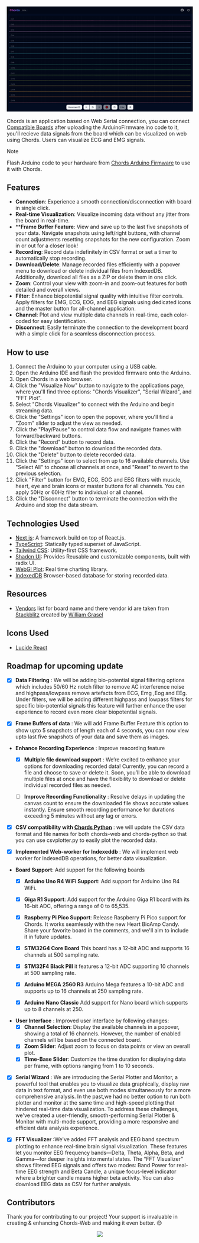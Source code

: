 ![Chords Default](public/assets/dark/HeroSignalsClean.png)


Chords is an application based on Web Serial connection, you can connect [Compatible Boards](https://github.com/upsidedownlabs/Chords-Arduino-Firmware) after uploading the ArduinoFirmware.ino code to it, you'll recieve data signals from the board which can be visualized on web using Chords. Users can visualize ECG and EMG signals.

> [!NOTE]
> Flash Arduino code to your hardware from [Chords Arduino Firmware](https://github.com/upsidedownlabs/Chords-Arduino-Firmware) to use it with Chords.

## Features

- **Connection**: Experience a smooth connection/disconnection with board in single click.
- **Real-time Visualization**: Visualize incoming data without any jitter from the board in real-time.
- ****Frame Buffer Feature**: View and save up to the last five snapshots of your data. Navigate snapshots using left/right buttons, with channel count adjustments resetting snapshots for the new configuration. Zoom in or out for a closer look!
- **Recording**: Record data indefinitely in CSV format or set a timer to automatically stop recording.
- **Download/Delete**: Manage recorded files efficiently with a popover menu to download or delete individual files from IndexedDB. Additionally, download all files as a ZIP or delete them in one click.
- **Zoom**: Control your view with zoom-in and zoom-out features for both detailed and overall views.
- **Filter**: Enhance biopotential signal quality with intuitive filter controls. Apply filters for EMG, ECG, EOG, and EEG signals using dedicated icons and the master button for all-channel application.
- **Channel**: Plot and view multiple data channels in real-time, each color-coded for easy identification.
- **Disconnect**: Easily terminate the connection to the development board with a simple click for a seamless disconnection process.

## How to use

1.  Connect the Arduino to your computer using a USB cable.
2.  Open the Arduino IDE and flash the provided firmware onto the Arduino.
3.  Open Chords in a web browser.
4.  Click the "Visualize Now" button to navigate to the applications page, where you'll find three options: "Chords Visualizer", "Serial Wizard", and "FFT Plot".
5.  Select "Chords Visualizer" to connect with the Arduino and begin streaming data.
7.  Click the "Settings" icon to open the popover, where you'll find a "Zoom" slider to adjust the view as needed.
8.  Click the "Play/Pause" to control data flow and navigate frames with forward/backward buttons.
9.  Click the "Record" button to record data.
10. Click the "download" button to download the recorded data.
11. Click the "Delete" button to delete recorded data.
12. Click the "Settings" icon to select from up to 16 available channels. Use "Select All" to choose all channels at once, and "Reset" to revert to the previous selection.
13. Click "Filter" button for EMG, ECG, EOG and EEG filters with muscle, heart, eye and brain icons or master buttons for all channels. You can apply 50Hz or 60Hz filter to individual or all channel.
14. Click the "Disconnect" button to terminate the connection with the Arduino and stop the data stream.

## Technologies Used

- [Next js](https://nextjs.org/): A framework build on top of React.js.
- [TypeScript](https://www.typescriptlang.org/): Statically typed superset of JavaScript.
- [Tailwind CSS](https://tailwindcss.com/): Utility-first CSS framework.
- [Shadcn UI](https://tailwindcss.com/): Provides Reusable and customizable components, built with radix UI.
- [WebGl Plot](https://webgl-plot.vercel.app/): Real time charting library.
- [IndexedDB](https://developer.mozilla.org/en-US/docs/Web/API/IndexedDB_API) Browser-based database for storing recorded data.

## Resources

- [Vendors](src/components/vendors.ts) list for board name and there vendor id are taken from [Stackblitz](https://stackblitz.com/edit/typescript-web-serial?file=vendors.ts) created by [William Grasel](https://github.com/willgm)

## Icons Used
- [Lucide React](https://lucide.dev/guide/packages/lucide-react)

## Roadmap for upcoming update

- [X] **Data Filtering** : We will be adding bio-potential signal filtering options which includes 50/60 Hz notch filter to remove AC interference noise and highpass/lowpass remove artefacts from ECG, Emg ,Eog and EEg. Under filters, we will be adding different highpass and lowpass filters for specific bio-potential signals this feature will further enhance the user experience to record even more clear biopotential signals.

- [X] **Frame Buffers of data** : We will add Frame Buffer Feature this option to show upto 5 snapshots of length each of 4 seconds, you can now view upto last five snapshots of your data and save them as images.

- **Enhance Recording Experience** : Improve reacording feature 
  - [X] **Multiple file download support** : We’re excited to enhance your options for downloading recorded data! Currently, you can record a file and choose to save or delete it. Soon, you’ll be able to download multiple files at once and have the flexibility to download or delete individual recorded files as needed.
  - [ ] **Improve Recording Functionality** : Resolve delays in updating the canvas count to ensure the downloaded file shows accurate values instantly. Ensure smooth recording performance for durations exceeding 5 minutes without any lag or errors.


- [X] **CSV compatibility with [Chords Python](https://github.com/upsidedownlabs/Chords-Python)** : we will update the CSV data format and file names for both chords-web and chords-python so that you can use csvplotter.py to easily plot the recorded data.
      
- [X] **Implemented Web-worker for Indexeddb** : We will implement web worker for IndexedDB operations, for better data visualization.
      
-  **Board Support**: Add support for the following boards
    - [X] **Arduino Uno R4 WiFi Support**: Add support for Arduino Uno R4 WiFi.
    - [X] **Giga R1 Support**: Add support for the Arduino Giga R1 board with its 16-bit ADC, offering a range of 0 to 65,535.
    - [X] **Raspberry Pi Pico Support**: Release Raspberry Pi Pico support for Chords. It works seamlessly with the new Heart BioAmp Candy. Share your favorite board in the comments, and we'll aim to include it in future updates.
    - [X] **STM32G4 Core Board** This board has a 12-bit ADC and supports 16 channels at 500 sampling rate.
    - [X] **STM32F4 Black Pill** it features a 12-bit ADC supporting 10 channels at 500 sampling rate.
    - [X] **Arduino MEGA 2560 R3** Arduino Mega  features a 10-bit ADC and supports up to 16 channels at 250 sampling rate.
    - [X] **Arduino Nano Classic** Add support for Nano board which supports up to 8 channels at 250.


- **User Interface** : Improved user interface by following changes:
    - [X] **Channel Selection**: Display the available channels in a popover, showing a total of 16 channels. However, the number of enabled channels will be based on the connected board.
    - [X] **Zoom Slider**: Adjust zoom to focus on data points or view an overall plot.
    - [X] **Time-Base Slider**: Customize the time duration for displaying data per frame, with options ranging from 1 to 10 seconds.

- [X] **Serial Wizard** : We are introducing the Serial Plotter and Monitor, a powerful tool that enables you to visualize data graphically, display raw data in text format, and even use both modes simultaneously for a more comprehensive analysis. In the past,we had no better option to run both plotter and monitor at the same time and high-speed plotting that hindered real-time data visualization. To address these challenges, we've created a user-friendly, smooth-performing Serial Plotter & Monitor with multi-mode support, providing a more responsive and efficient data analysis experience.

- [X] **FFT Visualizer** :We've added FFT analysis and EEG band spectrum plotting to enhance real-time brain signal visualization. These features let you monitor EEG frequency bands—Delta, Theta, Alpha, Beta, and Gamma—for deeper insights into mental states. The “FFT Visualizer” shows filtered EEG signals and offers two modes: Band Power for real-time EEG strength and Beta Candle, a unique focus-level indicator where a brighter candle means higher beta activity. You can also download EEG data as CSV for further analysis.

## Contributors

Thank you for contributing to our project! Your support is invaluable in creating & enhancing Chords-Web and making it even better. 😊

<center>
<a href="https://github.com/upsidedownlabs/Chords-Web/graphs/contributors">
  <img src="https://contrib.rocks/image?repo=upsidedownlabs/Chords-Web" />
</a>
</center>
